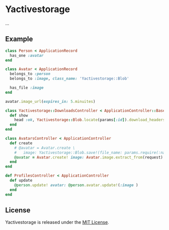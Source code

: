 # Yactivestorage

...

## Example

```ruby
class Person < ApplicationRecord
  has_one :avatar
end

class Avatar < ApplicationRecord
  belongs_to :person
  belongs_to :image, class_name: 'Yactivestorage::Blob'

  has_file :image
end

avatar.image_url(expires_in: 5.minuites)

class Yactivestorage::DownloadsController < ApplicationController::Base
  def show
    head :ok, Yactivestorage::Blob.locate(params[:id]).download_headers
  end
end

class AvatarsController < ApplicationController
  def create
    # @avatar = Avatar.create \
    #   image: Yactivestorage::Blob.save!(file_name: params.require(:name), content_type, request.content_type, data: request.body)
    @avatar = Avatar.create! image: Avatar.image.extract_from(request)
  end
end

def ProfilesController < ApplicationController
  def update
    @person.update! avatar: @person.avatar.update!(:image )
  end
end
```

## License

Yactivestorage is released under the [MIT License](https://opensource.org/licenses/MIT).
